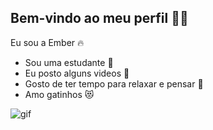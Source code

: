 ## Bem-vindo ao meu perfil 🖤🖤

Eu sou a Ember 🔥

- Sou uma estudante 📘
- Eu posto alguns videos 📱
- Gosto de ter tempo para relaxar e pensar 🌙
- Amo gatinhos 😻
  
![gif](https://github.com/user-attachments/assets/5b33e235-5338-4d71-9755-6d91387c9266)
